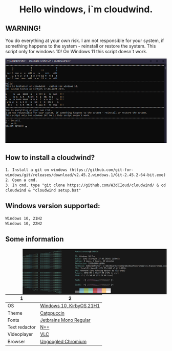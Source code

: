 <h1 align="center">Hello windows, i`m cloudwind.</h1>

## WARNING!
You do everything at your own risk. 
I am not responsible for your system, if something happens to the system - reinstall or restore the system.
This script only for windows 10! On Windows 11 this script doesn`t work.

![preview](./preview.png)

## How to install a cloudwind?
```
1. Install a git on windows (https://github.com/git-for-windows/git/releases/download/v2.45.2.windows.1/Git-2.45.2-64-bit.exe)
2. Open a cmd.
3. In cmd, type "git clone https://github.com/W3dCIoud/cloudwind/ & cd cloudwind & "cloudwind setup.bat"
```

## Windows version supported:
```
Windows 10, 21H2
Windows 10, 22H2
```
## Some information
<img align="right" src="./neofetch.png" width="450px">

1               | 2
---             | ---
OS              | [Windows 10, KirbyOS 21H1](https://discord.gg/KirbyCS)
Theme           | [Catppuccin](https://github.com/catppuccin/catppuccin)
Fonts           | [Jetbrains Mono Regular](https://www.jetbrains.com/lp/mono/)
Text redactor   | [N++](https://notepad-plus-plus.org/)
Videoplayer     | [VLC](https://www.videolan.org/)
Browser         | [Ungoogled Chromium](https://github.com/ungoogled-software/ungoogled-chromium)
